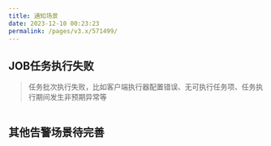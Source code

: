 ```yaml
---
title: 通知场景
date: 2023-12-10 00:23:23
permalink: /pages/v3.x/571499/
---
```


## JOB任务执行失败
> 任务批次执行失败，比如客户端执行器配置错误、无可执行任务项、任务执行期间发生非预期异常等

<img :src="$withBase('/img/job_task_error.png')" class="no-zoom" style="zoom: 100%;">

## 其他告警场景待完善